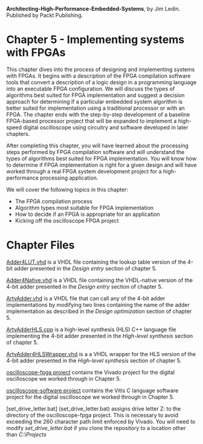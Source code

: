 __Architecting-High-Performance-Embedded-Systems__, by Jim Ledin. Published by Packt Publishing.
# Chapter 5 - Implementing systems with FPGAs

This chapter dives into the process of designing and implementing systems with FPGAs. It begins with a description of the FPGA compilation software tools that convert a description of a logic design in a programming language into an executable FPGA configuration. We will discuss the types of algorithms best suited for FPGA implementation and suggest a decision approach for determining if a particular embedded system algorithm is better suited for implementation using a traditional processor or with an FPGA. The chapter ends with the step-by-step development of a baseline FPGA-based processor project that will be expanded to implement a high-speed digital oscilloscope using circuitry and software developed in later chapters.

After completing this chapter, you will have learned about the processing steps performed by FPGA compilation software and will understand the types of algorithms best suited for FPGA implementation. You will know how to determine if FPGA implementation is right for a given design and will have worked through a real FPGA system development project for a high-performance processing application.

We will cover the following topics in this chapter: 
* The FPGA compilation process
* Algorithm types most suitable for FPGA implementation
* How to decide if an FPGA is appropriate for an application
* Kicking off the oscilloscope FPGA project

# Chapter Files

[Adder4LUT.vhd](src/Adder4LUT.vhd) is a VHDL file containing the lookup table version of the 4-bit adder presented in the *Design entry* section of chapter 5.

[Adder4Native.vhd](src/Adder4Native.vhd) is a VHDL file containing the VHDL-native version of the 4-bit adder presented in the *Design entry* section of chapter 5.

[ArtyAdder.vhd](src/ArtyAdder.vhd) is a VHDL file that can call any of the 4-bit adder implementations by modifying two lines containing the name of the adder implementation as described in the *Design optimization* section of chapter 5.

[ArtyAdderHLS.cpp](src/ArtyAdderHLS.cpp) is a high-level synthesis (HLS) C++ language file implementing the 4-bit adder presented in the *High-level synthesis* section of chapter 5.

[ArtyAdder4HLSWrapper.vhd](src/ArtyAdder4HLSWrapper.vhd) is a a VHDL wrapper for the HLS version of the 4-bit adder presented in the *High-level synthesis* section of chapter 5.

[oscilloscope-fpga project](src/oscilloscope-fpga) contains the Vivado project for the digital oscilloscope we worked through in Chapter 5.

[oscilloscope-software project](src/oscilloscope-software) contains the Vitis C language software project for the digital oscilloscope we worked through in Chapter 5.

[set_drive_letter.bat] (set_drive_letter.bat) assigns drive letter Z: to the directory of the oscilloscope-fpga project. This is necessary to avoid exceeding the 260 character path limit enforced by Vivado. You will need to modify *set_drive_letter.bat* if you clone the repository to a location other than *C:\Projects*